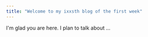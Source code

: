 ```yaml
---
title: "Welcome to my ixxsth blog of the first week"
---
```


I'm glad you are here. I plan to talk about ...
